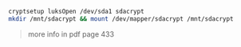 
```bash
cryptsetup luksOpen /dev/sda1 sdacrypt
mkdir /mnt/sdacrypt && mount /dev/mapper/sdacrypt /mnt/sdacrypt
```

> more info in pdf page 433
